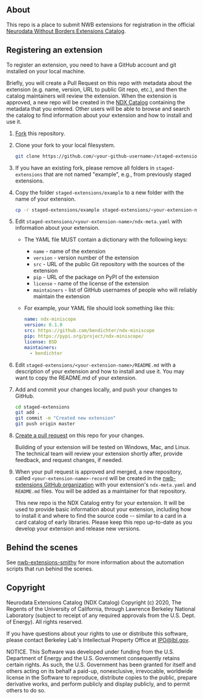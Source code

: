 ## About
This repo is a place to submit NWB extensions for registration in the official
[Neurodata Without Borders Extensions Catalog](https://github.com/nwb-extensions).

## Registering an extension

To register an extension, you need to have a GitHub account and git installed on your
local machine.

Briefly, you will create a Pull Request on this repo with metadata about
the extension (e.g. name, version, URL to public Git repo, etc.), and then the catalog
maintainers will review the extension. When the extension is approved, a new repo
will be created in the [NDX Catalog](https://github.com/nwb-extensions) containing
the metadata that you entered. Other users will be able to browse and search the catalog
to find information about your extension and how to install and use it.

1. [Fork](https://help.github.com/en/articles/fork-a-repo) this repository.

2. Clone your fork to your local filesystem.

    ```bash
    git clone https://github.com/<your-github-username>/staged-extensions.git
    ```

2. If you have an existing fork, please remove all folders in `staged-extensions`
that are not named "example", e.g., from previously staged extensions.

2. Copy the folder `staged-extensions/example` to a new folder with the name of your
extension.

    ```bash
    cp -r staged-extensions/example staged-extensions/<your-extension-name>
    ```

3. Edit `staged-extensions/<your-extension-name>/ndx-meta.yaml`
with information about your extension.
    - The YAML file MUST contain a dictionary with the following keys:
      - `name` - name of the extension
      - `version` - version number of the extension
      - `src` - URL of the public Git repository with the sources of the extension
      - `pip` - URL of the package on PyPI of the extension
      - `license` - name of the license of the extension
      - `maintainers` - list of GitHub
      usernames of people who will reliably maintain the extension

    - For example, your YAML file should look something like this:
        ```yaml
        name: ndx-miniscope
        version: 0.1.0
        src: https://github.com/bendichter/ndx-miniscope
        pip: https://pypi.org/project/ndx-miniscope/
        license: BSD
        maintainers:
          - bendichter
        ```

4. Edit `staged-extensions/<your-extension-name>/README.md`
with a description of your extension and how to install and use it. You may
want to copy the README.md of your extension.

5. Add and commit your changes locally, and push your changes to GitHub.

    ```bash
    cd staged-extensions
    git add .
    git commit -m "Created new extension"
    git push origin master
    ```

5. [Create a pull request](https://help.github.com/en/articles/creating-a-pull-request)
on this repo for your changes.

    Building of your extension will be tested on Windows,
Mac, and Linux. The technical team will review your extension shortly after,
provide feedback, and request changes, if needed.

6. When your pull request is approved and merged, a new repository, called
`<your-extension-name>-record` will be created in the [nwb-extensions
GitHub organization](https://github.com/nwb-extensions) with your
extension's `ndx-meta.yaml` and `README.md` files. You will be added as a maintainer for that repository.

    This new repo is the NDX Catalog entry for your extension. It will be used to provide basic
information about your extension, including how to install it and where to find the source code --
similar to a card in a card catalog of early libraries. Please keep this repo up-to-date as you
develop your extension and release new versions.

## Behind the scenes

See [nwb-extensions-smithy](https://github.com/nwb-extensions/nwb-extensions-smithy) for more information
about the automation scripts that run behind the scenes.

## Copyright

Neurodata Extensions Catalog (NDX Catalog) Copyright (c) 2020,
The Regents of the University of California, through Lawrence
Berkeley National Laboratory (subject to receipt of any required
approvals from the U.S. Dept. of Energy).  All rights reserved.

If you have questions about your rights to use or distribute this software,
please contact Berkeley Lab's Intellectual Property Office at
IPO@lbl.gov.

NOTICE.  This Software was developed under funding from the U.S. Department
of Energy and the U.S. Government consequently retains certain rights.  As
such, the U.S. Government has been granted for itself and others acting on
its behalf a paid-up, nonexclusive, irrevocable, worldwide license in the
Software to reproduce, distribute copies to the public, prepare derivative
works, and perform publicly and display publicly, and to permit others to do so.
